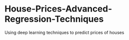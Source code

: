 # House-Prices-Advanced-Regression-Techniques
Using deep learning techniques to predict prices of houses

